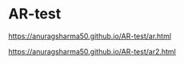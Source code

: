 # AR-test

https://anuragsharma50.github.io/AR-test/ar.html

https://anuragsharma50.github.io/AR-test/ar2.html
